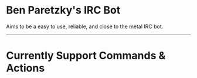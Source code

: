 # Ben Paretzky's IRC Bot

Aims to be a easy to use, reliable, and close to the metal IRC bot.

----

# Currently Support Commands & Actions


